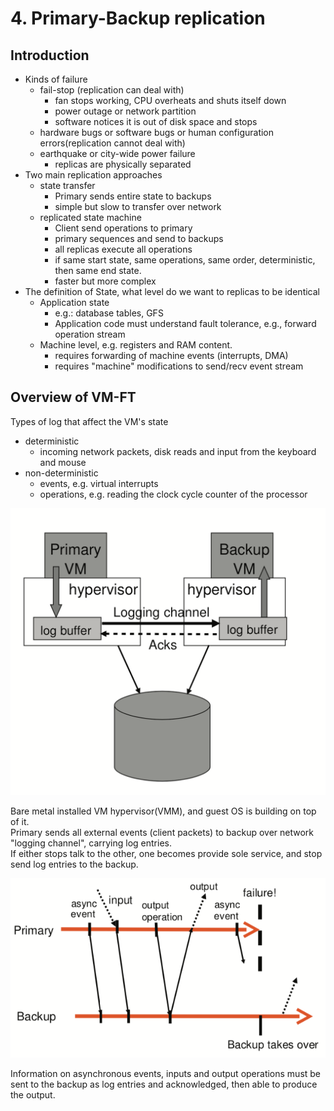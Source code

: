 # 4. Primary-Backup replication

## Introduction
* Kinds of failure
	- fail-stop (replication can deal with)
		+ fan stops working, CPU overheats and shuts itself down
		+ power outage or network partition
		+ software notices it is out of disk space and stops
	- hardware bugs or software bugs or human configuration errors(replication cannot deal with)
	- earthquake or city-wide power failure
		+ replicas are physically separated	
* Two main replication approaches
	- state transfer
		+ Primary sends entire state to backups
		+ simple but slow to transfer over network
	- replicated state machine
		+ Client send operations to primary
		+ primary sequences and send to backups
		+ all replicas execute all operations
		+ if same start state, same operations, same order, deterministic, then same end state.
		+ faster but more complex
* The definition of State, what level do we want to replicas to be identical
	+ Application state
		- e.g.: database tables, GFS
		- Application code must understand fault tolerance, e.g., forward operation stream
	+ Machine level, e.g. registers and RAM content.
		- requires forwarding of machine events (interrupts, DMA)
		- requires "machine" modifications to send/recv event stream


## Overview of VM-FT
Types of log that affect the VM's state
+ deterministic
	- incoming network packets, disk reads and input from the keyboard and mouse
+ non-deterministic
	- events, e.g. virtual interrupts
	- operations, e.g. reading the clock cycle counter of the processor


![share-disk](../img/4.vm0.png)

Bare metal installed VM hypervisor(VMM), and guest OS is building on top of it.  
Primary sends all external events (client packets) to backup over network "logging channel", carrying log entries.    
If either stops talk to the other, one becomes provide sole service, and stop send log entries to the backup.   


![FT protocol](../img/4.vm1.png)

Information on asynchronous events, inputs and output operations must be sent to the backup as log entries and acknowledged, then able to produce the output.

